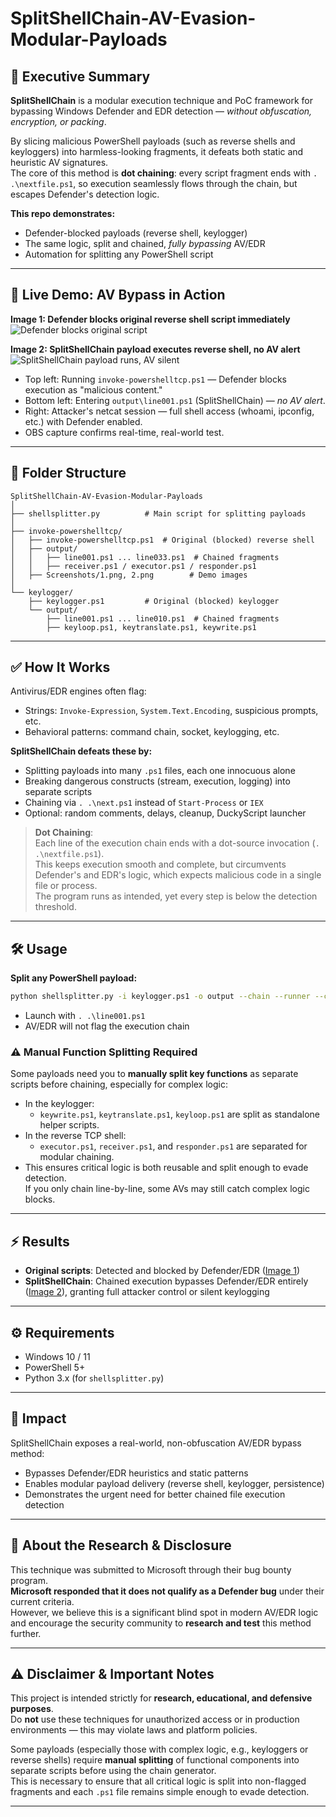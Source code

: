 # SplitShellChain-AV-Evasion-Modular-Payloads

## 🧠 Executive Summary

**SplitShellChain** is a modular execution technique and PoC framework for bypassing Windows Defender and EDR detection — *without obfuscation, encryption, or packing*.

By slicing malicious PowerShell payloads (such as reverse shells and keyloggers) into harmless-looking fragments, it defeats both static and heuristic AV signatures.  
The core of this method is **dot chaining**: every script fragment ends with `. .\nextfile.ps1`, so execution seamlessly flows through the chain, but escapes Defender's detection logic.

**This repo demonstrates:**
- Defender-blocked payloads (reverse shell, keylogger)
- The same logic, split and chained, *fully bypassing* AV/EDR
- Automation for splitting any PowerShell script

---

## 🚀 Live Demo: AV Bypass in Action

**Image 1: Defender blocks original reverse shell script immediately**  
![Defender blocks original script](1.png)

**Image 2: SplitShellChain payload executes reverse shell, no AV alert**  
![SplitShellChain payload runs, AV silent](2.png)

- Top left: Running `invoke-powershelltcp.ps1` — Defender blocks execution as "malicious content."
- Bottom left: Entering `output\line001.ps1` (SplitShellChain) — *no AV alert*.
- Right: Attacker's netcat session — full shell access (whoami, ipconfig, etc.) with Defender enabled.
- OBS capture confirms real-time, real-world test.

---

## 📂 Folder Structure

```
SplitShellChain-AV-Evasion-Modular-Payloads
│
├── shellsplitter.py          # Main script for splitting payloads
│
├── invoke-powershelltcp/
│   ├── invoke-powershelltcp.ps1  # Original (blocked) reverse shell
│   ├── output/
│   │   ├── line001.ps1 ... line033.ps1  # Chained fragments
│   │   ├── receiver.ps1 / executor.ps1 / responder.ps1
│   ├── Screenshots/1.png, 2.png        # Demo images
│
└── keylogger/
    ├── keylogger.ps1         # Original (blocked) keylogger
    └── output/
        ├── line001.ps1 ... line010.ps1  # Chained fragments
        ├── keyloop.ps1, keytranslate.ps1, keywrite.ps1
```

---

## ✅ How It Works

Antivirus/EDR engines often flag:
- Strings: `Invoke-Expression`, `System.Text.Encoding`, suspicious prompts, etc.
- Behavioral patterns: command chain, socket, keylogging, etc.

**SplitShellChain defeats these by:**
- Splitting payloads into many `.ps1` files, each one innocuous alone
- Breaking dangerous constructs (stream, execution, logging) into separate scripts
- Chaining via `. .\next.ps1` instead of `Start-Process` or `IEX`
- Optional: random comments, delays, cleanup, DuckyScript launcher

> **Dot Chaining**:  
> Each line of the execution chain ends with a dot-source invocation (`. .\nextfile.ps1`).  
> This keeps execution smooth and complete, but circumvents Defender's and EDR's logic, which expects malicious code in a single file or process.  
> The program runs as intended, yet every step is below the detection threshold.

---

## 🛠️ Usage

**Split any PowerShell payload:**
```sh
python shellsplitter.py -i keylogger.ps1 -o output --chain --runner --comments --delay 200
```
- Launch with `. .\line001.ps1`
- AV/EDR will not flag the execution chain

### ⚠️ Manual Function Splitting Required

Some payloads need you to **manually split key functions** as separate scripts before chaining, especially for complex logic:
- In the keylogger:  
  - `keywrite.ps1`, `keytranslate.ps1`, `keyloop.ps1` are split as standalone helper scripts.
- In the reverse TCP shell:  
  - `executor.ps1`, `receiver.ps1`, and `responder.ps1` are separated for modular chaining.
- This ensures critical logic is both reusable and split enough to evade detection.  
  If you only chain line-by-line, some AVs may still catch complex logic blocks.

---

## ⚡ Results

- **Original scripts**: Detected and blocked by Defender/EDR ([Image 1](1.png))
- **SplitShellChain**: Chained execution bypasses Defender/EDR entirely ([Image 2](2.png)), granting full attacker control or silent keylogging

---

## ⚙️ Requirements

- Windows 10 / 11
- PowerShell 5+
- Python 3.x (for `shellsplitter.py`)

---

## 🎯 Impact

SplitShellChain exposes a real-world, non-obfuscation AV/EDR bypass method:
- Bypasses Defender/EDR heuristics and static patterns
- Enables modular payload delivery (reverse shell, keylogger, persistence)
- Demonstrates the urgent need for better chained file execution detection

---

## 📢 About the Research & Disclosure

This technique was submitted to Microsoft through their bug bounty program.  
**Microsoft responded that it does not qualify as a Defender bug** under their current criteria.  
However, we believe this is a significant blind spot in modern AV/EDR logic and encourage the security community to **research and test** this method further.

---

## ⚠️ Disclaimer & Important Notes

This project is intended strictly for **research, educational, and defensive purposes**.  
Do **not** use these techniques for unauthorized access or in production environments — this may violate laws and platform policies.

Some payloads (especially those with complex logic, e.g., keyloggers or reverse shells) require **manual splitting** of functional components into separate scripts before using the chain generator.  
This is necessary to ensure that all critical logic is split into non-flagged fragments and each `.ps1` file remains simple enough to evade detection.

---

